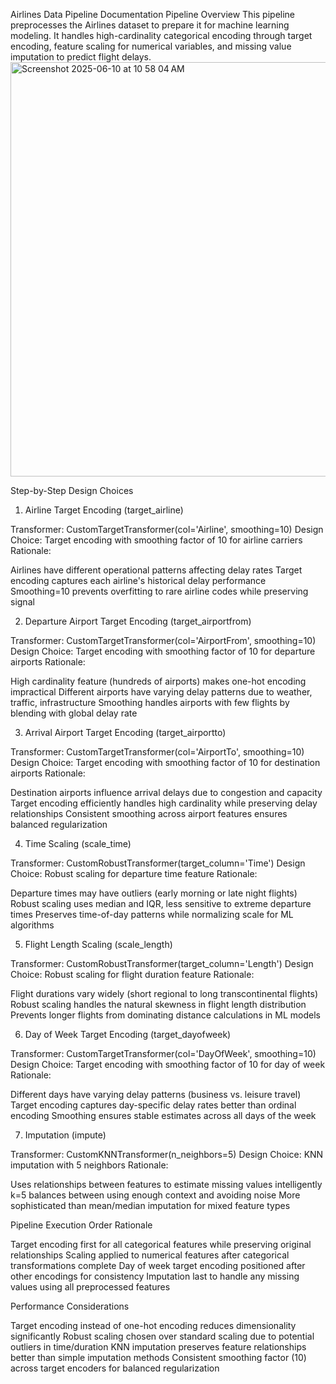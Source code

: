 Airlines Data Pipeline Documentation
Pipeline Overview
This pipeline preprocesses the Airlines dataset to prepare it for machine learning modeling. It handles high-cardinality categorical encoding through target encoding, feature scaling for numerical variables, and missing value imputation to predict flight delays.
<img width="663" alt="Screenshot 2025-06-10 at 10 58 04 AM" src="https://github.com/user-attachments/assets/7c8a63ec-1f3b-432e-ab62-49e3c9fdbbe3" />

Step-by-Step Design Choices
1. Airline Target Encoding (target_airline)

Transformer: CustomTargetTransformer(col='Airline', smoothing=10)
Design Choice: Target encoding with smoothing factor of 10 for airline carriers
Rationale:

Airlines have different operational patterns affecting delay rates
Target encoding captures each airline's historical delay performance
Smoothing=10 prevents overfitting to rare airline codes while preserving signal



2. Departure Airport Target Encoding (target_airportfrom)

Transformer: CustomTargetTransformer(col='AirportFrom', smoothing=10)
Design Choice: Target encoding with smoothing factor of 10 for departure airports
Rationale:

High cardinality feature (hundreds of airports) makes one-hot encoding impractical
Different airports have varying delay patterns due to weather, traffic, infrastructure
Smoothing handles airports with few flights by blending with global delay rate



3. Arrival Airport Target Encoding (target_airportto)

Transformer: CustomTargetTransformer(col='AirportTo', smoothing=10)
Design Choice: Target encoding with smoothing factor of 10 for destination airports
Rationale:

Destination airports influence arrival delays due to congestion and capacity
Target encoding efficiently handles high cardinality while preserving delay relationships
Consistent smoothing across airport features ensures balanced regularization



4. Time Scaling (scale_time)

Transformer: CustomRobustTransformer(target_column='Time')
Design Choice: Robust scaling for departure time feature
Rationale:

Departure times may have outliers (early morning or late night flights)
Robust scaling uses median and IQR, less sensitive to extreme departure times
Preserves time-of-day patterns while normalizing scale for ML algorithms



5. Flight Length Scaling (scale_length)

Transformer: CustomRobustTransformer(target_column='Length')
Design Choice: Robust scaling for flight duration feature
Rationale:

Flight durations vary widely (short regional to long transcontinental flights)
Robust scaling handles the natural skewness in flight length distribution
Prevents longer flights from dominating distance calculations in ML models



6. Day of Week Target Encoding (target_dayofweek)

Transformer: CustomTargetTransformer(col='DayOfWeek', smoothing=10)
Design Choice: Target encoding with smoothing factor of 10 for day of week
Rationale:

Different days have varying delay patterns (business vs. leisure travel)
Target encoding captures day-specific delay rates better than ordinal encoding
Smoothing ensures stable estimates across all days of the week



7. Imputation (impute)

Transformer: CustomKNNTransformer(n_neighbors=5)
Design Choice: KNN imputation with 5 neighbors
Rationale:

Uses relationships between features to estimate missing values intelligently
k=5 balances between using enough context and avoiding noise
More sophisticated than mean/median imputation for mixed feature types



Pipeline Execution Order Rationale

Target encoding first for all categorical features while preserving original relationships
Scaling applied to numerical features after categorical transformations complete
Day of week target encoding positioned after other encodings for consistency
Imputation last to handle any missing values using all preprocessed features

Performance Considerations

Target encoding instead of one-hot encoding reduces dimensionality significantly
Robust scaling chosen over standard scaling due to potential outliers in time/duration
KNN imputation preserves feature relationships better than simple imputation methods
Consistent smoothing factor (10) across target encoders for balanced regularization
